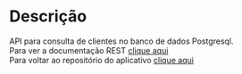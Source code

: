 # Descrição
API para consulta de clientes no banco de dados Postgresql. </br>
Para ver a documentação REST [clique aqui](https://htmlpreview.github.io/?https://github.com/rafaeuz/vivoBack/api_cadastro_clientes.html) </br>
Para voltar ao repositório do aplicativo [clique aqui](https://github.com/rafaeuz/vivo/)


